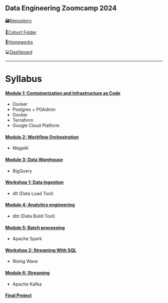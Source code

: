 ## Data Engineering Zoomcamp 2024

🗃️[Repository](https://github.com/DataTalksClub/data-engineering-zoomcamp)

📁[Cohort Folder](https://github.com/DataTalksClub/data-engineering-zoomcamp/tree/main/cohorts%2F2024)

📜[Homeworks](https://courses.datatalks.club/de-zoomcamp-2024/)

💻[Dashboard](https://dezoomcamp.streamlit.app/Course%20Overview)

---

# Syllabus
#### [Module 1: Containerization and Infrastructure as Code](/Module_1/)
- Docker
- Postgres + PGAdmin
- Docker
- Terraform
- Google Cloud Platform

#### [Module 2: Workflow Orchestration](/Module_2/)
- MageAI

#### [Module 3: Data Warehouse](/Module_3/)
- BigQuery

#### [Workshop 1: Data Ingestion](/Workshop_1/)
- dlt (Data Load Tool)

#### [Module 4: Analytics engineering](/Module_4/)
- dbt (Data Build Tool)

#### [Module 5: Batch processing](/Module_5/)
- Apache Spark

#### [Workshop 2: Streaming With SQL](/Workshop_2/)
- Rising Wave

#### [Module 6: Streaming](/Module_6/)
- Apache Kafka

#### [Final Project](/Final_Project/)
